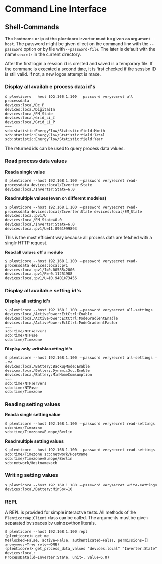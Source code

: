 # Command Line Interface

## Shell-Commands

The hostname or ip of the plenticore inverter must be given as argument `--host`. The password might be given direct on the command line with the `--password` option or by file with `--password-file`. The later is default with the name `secrets` in the current directory.

After the first login a session id is created and saved in a temporary file. If the command is executed a second time, it is first checked if the session ID is still valid. If not, a new logon attempt is made.

### Display all available process data id's

```shell script
$ plenticore --host 192.168.1.100 --password verysecret all-processdata
devices:local/Dc_P
devices:local/DigitalIn
devices:local/EM_State
devices:local/Grid_L1_I
devices:local/Grid_L1_P
~~~
scb:statistic:EnergyFlow/Statistic:Yield:Month
scb:statistic:EnergyFlow/Statistic:Yield:Total
scb:statistic:EnergyFlow/Statistic:Yield:Year
```

The returned ids can be used to query process data values.

### Read process data values

**Read a single value**

```shell script
$ plenticore --host 192.168.1.100 --password verysecret read-processdata devices:local/Inverter:State
devices:local/Inverter:State=6.0
```

**Read multiple values (even on different modules)**

```shell script
$ plenticore --host 192.168.1.100 --password verysecret read-processdata devices:local/Inverter:State devices:local/EM_State devices:local:pv1/U
devices:local/EM_State=0.0
devices:local/Inverter:State=6.0
devices:local:pv1/U=11.0961999893
```

This is the most efficient way because all process data are fetched with a single HTTP request.

**Read all values off a module**

```shell script
$ plenticore --host 192.168.1.100 --password verysecret read-processdata devices:local:pv1
devices:local:pv1/I=0.0058542006
devices:local:pv1/P=-0.11253988
devices:local:pv1/U=10.9401073456
```

### Display all available setting id's

**Display all setting id's**

```shell script
$ plenticore --host 192.168.1.100 --password verysecret all-settings
devices:local/ActivePower:ExtCtrl:Enable
devices:local/ActivePower:ExtCtrl:ModeGradientEnable
devices:local/ActivePower:ExtCtrl:ModeGradientFactor
~~~
scb:time/NTPservers
scb:time/NTPuse
scb:time/Timezone
```

**Display only writable setting id's**

```shell script
$ plenticore --host 192.168.1.100 --password verysecret all-settings --rw
devices:local/Battery:BackupMode:Enable
devices:local/Battery:DynamicSoc:Enable
devices:local/Battery:MinHomeComsumption
~~~
scb:time/NTPservers
scb:time/NTPuse
scb:time/Timezone
```

### Reading setting values

**Read a single setting value**

```shell script
$ plenticore --host 192.168.1.100 --password verysecret read-settings scb:time/Timezone
scb:time/Timezone=Europe/Berlin
```

**Read multiple setting values**
```shell script
$ plenticore --host 192.168.1.100 --password verysecret read-settings scb:time/Timezone scb:network/Hostname
scb:time/Timezone=Europe/Berlin
scb:network/Hostname=scb
```

### Writing setting values

```shell script
$ plenticore --host 192.168.1.100 --password verysecret write-settings devices:local/Battery:MinSoc=10
```

### REPL

A REPL is provided for simple interactive tests. All methods of the `PlenticoreApiClient` class can be called. The 
arguments must be given separated by spaces by using python literals. 

```shell script
$ plenticore --host 192.168.1.100 repl
(plenticore)> get_me
Me(locked=False, active=False, authenticated=False, permissions=[] anonymous=True role=NONE)
(plenticore)> get_process_data_values "devices:local" "Inverter:State"
devices:local:
ProcessData(id=Inverter:State, unit=, value=6.0)
```